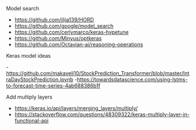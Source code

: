 
Model search

- https://github.com/ilija139/HORD
- https://github.com/google/model_search
- https://github.com/cerlymarco/keras-hypetune
- https://github.com/Minyus/optkeras
- https://github.com/Octavian-ai/reasoning-operations

Keras model ideas

-https://github.com/makaveli10/StockPrediction_Transformer/blob/master/IntraDayStockPrediction.ipynb
-https://towardsdatascience.com/using-lstms-to-forecast-time-series-4ab688386b1f

Add multiply layers 
- https://keras.io/api/layers/merging_layers/multiply/
- https://stackoverflow.com/questions/48309322/keras-multiply-layer-in-functional-api
